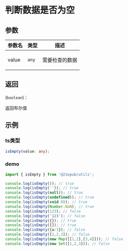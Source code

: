 # 判断数据是否为空


## 参数
 

  | 参数名 | 类型 | 描述 |
| --- | --- | --- |
value | <code>any</code> | <p>需要检查的数据</p> |

## 返回 
(<code>boolean</code>)：<p>返回布尔值</p>
## 示例

 ### ts类型 
```typescript
isEmpty(value: any);
```
 ### demo 
```typescript
import { isEmpty } from '@21epub/utils';

console.log(isEmpty()); // true
console.log(isEmpty('')); // true
console.log(isEmpty(null)); // true
console.log(isEmpty(undefined)); // true
console.log(isEmpty(void 0)); // true
console.log(isEmpty(Number.NaN); // true
console.log(isEmpty(123); // false
console.log(isEmpty('123'); // false
console.log(isEmpty({}); // true
console.log(isEmpty([]); // true
console.log(isEmpty({a:1}); // false
console.log(isEmpty([1,2,3]); // false
console.log(isEmpty(new Map([[1,2],[3,4]])); // false
console.log(isEmpty(new Set([1,2,3])); // false
```

